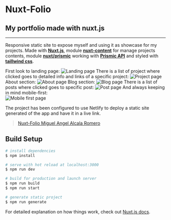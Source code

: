 # Nuxt-Folio

## My portfolio made with nuxt.js

---

Responsive static site to expose myself and using it as showcase for my projects. Made with [**Nuxt.js**](https://github.com/nuxt), module [**nuxt-content**](https://github.com/nuxt/content) for manage projects contents, module [**nuxt/prismic**](https://prismic.nuxtjs.org/) working with [**Prismic API**](https://prismic.io/) and styled with [**taillwind css**](https://tailwindcss.com/).

First look to landing page:
![Landing page](https://res.cloudinary.com/da3z5stec/image/upload/v1605013267/portfolio_2.0/homepage_vtndv8.png)
There is a list of project where clicked goes to detailed info and links of a specific project:
![Project page](https://res.cloudinary.com/da3z5stec/image/upload/v1605013266/portfolio_2.0/projectpage_fbtgkt.png)
About section:
![About page](https://res.cloudinary.com/da3z5stec/image/upload/v1605013267/portfolio_2.0/aboutpage_sjbkiy.png)
Blog section:
![Blog page](https://res.cloudinary.com/da3z5stec/image/upload/v1605013266/portfolio_2.0/blogpage_psdqny.png)
There is a list of posts where clicked goes to specific post:
![Post page](https://res.cloudinary.com/da3z5stec/image/upload/v1605013266/portfolio_2.0/postpage_cxutgy.png)
And always keeping in mind mobile-first:  
![Mobile first page](https://res.cloudinary.com/da3z5stec/image/upload/v1605013266/portfolio_2.0/mobile_lnijh5.png)

The project has been configured to use Netlify to deploy a static site generated of the app and have it in a live link.

> [Nuxt-Folio Miguel Angel Alcala Romero](https://mikeliamportfolio.netlify.app/)

## Build Setup

```bash
# install dependencies
$ npm install

# serve with hot reload at localhost:3000
$ npm run dev

# build for production and launch server
$ npm run build
$ npm run start

# generate static project
$ npm run generate
```

For detailed explanation on how things work, check out [Nuxt.js docs](https://nuxtjs.org).
